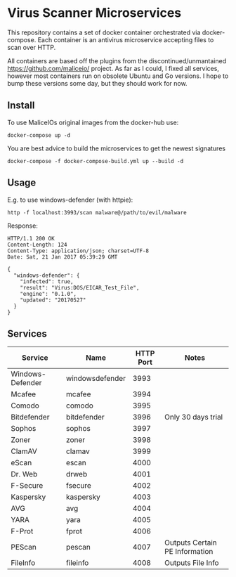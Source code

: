 # Virus Scanner Microservices

This repository contains a set of docker container orchestrated via docker-compose. Each container is an antivirus microservice accepting files to scan over HTTP.

All containers are based off the plugins from the discontinued/unmantained https://github.com/maliceio/ project. As far as I could, I fixed all services, however most containers run on obsolete Ubuntu and Go versions. 
I hope to bump these versions some day, but they should work for now.

## Install

To use MaliceIOs original images from the docker-hub use:

```
docker-compose up -d
```

You are best advice to build the microservices to get the newest signatures

```
docker-compose -f docker-compose-build.yml up --build -d
```

## Usage

E.g. to use windows-defender (with httpie):

```
http -f localhost:3993/scan malware@/path/to/evil/malware
```

Response:

```
HTTP/1.1 200 OK
Content-Length: 124
Content-Type: application/json; charset=UTF-8
Date: Sat, 21 Jan 2017 05:39:29 GMT

{
  "windows-defender": {
    "infected": true,
    "result": "Virus:DOS/EICAR_Test_File",
    "engine": "0.1.0",
    "updated": "20170527"
  }
}
```


## Services

| Service          | Name            | HTTP Port | Notes                          |
|------------------|-----------------|-----------|--------------------------------|
| Windows-Defender | windowsdefender | 3993      |                                |
| Mcafee           | mcafee          | 3994      |                                |
| Comodo           | comodo          | 3995      |                                |
| Bitdefender      | bitdefender     | 3996      | Only 30 days trial             |
| Sophos           | sophos          | 3997      |                                |
| Zoner            | zoner           | 3998      |                                |
| ClamAV           | clamav          | 3999      |                                |
| eScan            | escan           | 4000      |                                |
| Dr. Web          | drweb           | 4001      |                                |
| F-Secure         | fsecure         | 4002      |                                |
| Kaspersky        | kaspersky       | 4003      |                                |
| AVG              | avg             | 4004      |                                |
| YARA             | yara            | 4005      |                                |
| F-Prot           | fprot           | 4006      |                                |
| PEScan           | pescan          | 4007      | Outputs Certain PE Information |
| FileInfo         | fileinfo        | 4008      | Outputs File Info              |
